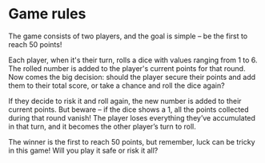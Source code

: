 
# Game rules

The game consists of two players, and the goal is simple – be the first to reach 50 points!

Each player, when it's their turn, rolls a dice with values ranging from 1 to 6. The rolled number is added to the player's current points for that round. Now comes the big decision: should the player secure their points and add them to their total score, or take a chance and roll the dice again?

If they decide to risk it and roll again, the new number is added to their current points. But beware – if the dice shows a 1, all the points collected during that round vanish! The player loses everything they’ve accumulated in that turn, and it becomes the other player’s turn to roll.

The winner is the first to reach 50 points, but remember, luck can be tricky in this game! Will you play it safe or risk it all?

 
